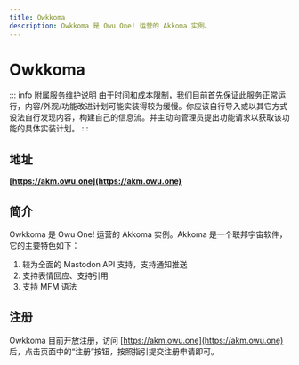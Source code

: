 ```yaml
---
title: Owkkoma
description: Owkkoma 是 Owu One! 运营的 Akkoma 实例。
---
```


# Owkkoma

::: info 附属服务维护说明
由于时间和成本限制，我们目前首先保证此服务正常运行，内容/外观/功能改进计划可能实装得较为缓慢。你应该自行导入或以其它方式设法自行发现内容，构建自己的信息流。并主动向管理员提出功能请求以获取该功能的具体实装计划。
:::

## 地址

**[https://akm.owu.one](https://akm.owu.one)**

## 简介

Owkkoma 是 Owu One! 运营的 Akkoma 实例。Akkoma 是一个联邦宇宙软件，它的主要特色如下：

1. 较为全面的 Mastodon API 支持，支持通知推送
2. 支持表情回应、支持引用
3. 支持 MFM 语法

## 注册

Owkkoma 目前开放注册，访问 [https://akm.owu.one](https://akm.owu.one) 后，点击页面中的“注册”按钮，按照指引提交注册申请即可。
